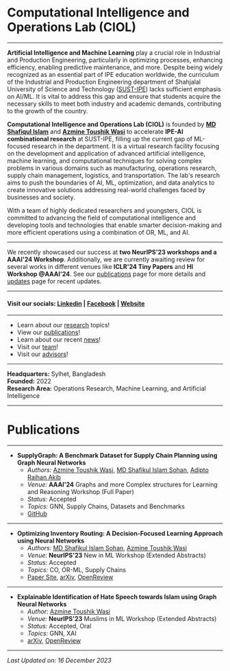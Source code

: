 # Computational Intelligence and Operations Lab (CIOL)

---

**Artificial Intelligence and Machine Learning** play a crucial role in Industrial and Production Engineering, particularly in optimizing processes, enhancing efficiency, enabling predictive maintenance, and more. Despite being widely recognized as an essential part of IPE education worldwide, the curriculum of the Industrial and Production Engineering department of Shahjalal University of Science and Technology ([SUST-IPE](https://www.sust.edu/d/ipe)) lacks sufficient emphasis on AI/ML. It is vital to address this gap and ensure that students acquire the necessary skills to meet both industry and academic demands, contributing to the growth of the country.

**Computational Intelligence and Operations Lab (CIOL)** is founded by [**MD Shafiqul Islam**](https://www.linkedin.com/in/md-shafikul-islam-sohan/) and [**Azmine Toushik Wasi**](https://azminewasi.github.io/) to accelerate **IPE-AI combinational research** at SUST-IPE, filling up the current gap of ML-focused research in the department. It is a virtual research facility focusing on the development and application of advanced artificial intelligence, machine learning, and computational techniques for solving complex problems in various domains such as manufacturing, operations research, supply chain management, logistics, and transportation. The lab's research aims to push the boundaries of AI, ML, optimization, and data analytics to create innovative solutions addressing real-world challenges faced by businesses and society.

With a team of highly dedicated researchers and youngsters, CIOL is committed to advancing the field of computational intelligence and developing tools and technologies that enable smarter decision-making and more efficient operations using a combination of OR, ML, and AI.

---

We recently showcased our success at **two NeurIPS'23 workshops and a AAAI'24 Workshop**. Additionally, we are currently awaiting review for several works in different venues like **ICLR'24 Tiny Papers** and **HI Workshop @AAAI'24**. See our [publications](./papers.html) page for more details and [updates](./updates.html) page for recent updates.

---

#### Visit our socials: [Linkedin](https://www.linkedin.com/company/ciol-ipe-sust/) | [Facebook](https://www.facebook.com/ciol.sust/) | [Website](https://ciol-sust.github.io/)

---

- Learn about our [research](./research.html) topics!
- View our [publications](./papers.html)!
- Learn about our recent [news](./updates.html)!
- Visit our [team](./team.html)!
- Visit our [advisors](./advisors.html)!

---

**Headquarters:** Sylhet, Bangladesh  
**Founded:** 2022  
**Research Area:** Operations Research, Machine Learning, and Artificial Intelligence

---
# Publications

---

- **SupplyGraph: A Benchmark Dataset for Supply Chain Planning using Graph Neural Networks**
  - *Authors:* [Azmine Toushik Wasi](https://azminewasi.github.io/), [MD Shafikul Islam Sohan](https://www.linkedin.com/in/md-shafikul-islam-sohan/), [Adipto Raihan Akib](#)
  - *Venue:* **AAAI'24** Graphs and more Complex structures for Learning and Reasoning Workshop (Full Paper)
  - *Status:* Accepted
  - *Topics:* GNN, Supply Chains, Datasets and Benchmarks
  - [GitHub](https://github.com/CIOL-SUST/SupplyGraph)

---

- **Optimizing Inventory Routing: A Decision-Focused Learning Approach using Neural Networks**
  - *Authors:* [MD Shafikul Islam Sohan](https://www.linkedin.com/in/md-shafikul-islam-sohan/), [Azmine Toushik Wasi](https://azminewasi.github.io/)
  - *Venue:* **NeurIPS'23** New in ML Workshop (Extended Abstracts)
  - *Status:* Accepted
  - *Topics:* CO, OR-ML, Supply Chains
  - [Paper Site](https://ciol-sust.github.io/works/IRP_DFNN/index.html), [arXiv](https://arxiv.org/abs/2311.00983), [OpenReview](https://openreview.net/forum?id=r0fzjB8f7f&)

---

- **Explainable Identification of Hate Speech towards Islam using Graph Neural Networks**
  - *Author:* [Azmine Toushik Wasi](https://azminewasi.github.io/)
  - *Venue:* **NeurIPS'23** Muslims in ML Workshop (Extended Abstracts)
  - *Status:* Accepted, Oral
  - *Topics:* GNN, XAI
  - [arXiv](https://arxiv.org/abs/2311.04916), [OpenReview](https://openreview.net/forum?id=jG3Y7bA94N)

---



_Last Updated on: 16 December 2023_


